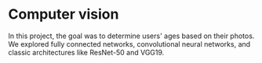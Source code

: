 # Computer vision
In this project, the goal was to determine users' ages based on their photos. We explored fully connected networks, convolutional neural networks, and classic architectures like ResNet-50 and VGG19.
